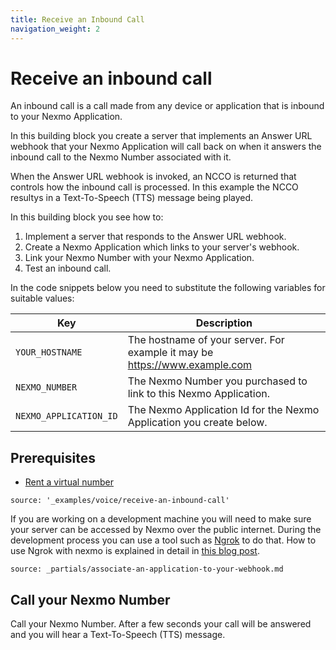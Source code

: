 ```yaml
---
title: Receive an Inbound Call
navigation_weight: 2
---
```


# Receive an inbound call

An inbound call is a call made from any device or application that is
inbound to your Nexmo Application.

In this building block you create a server that implements an Answer
URL webhook that your Nexmo Application will call back on when it
answers the inbound call to the Nexmo Number associated with it.

When the Answer URL webhook is invoked, an NCCO is returned that
controls how the inbound call is processed. In this example the NCCO
resultys in a Text-To-Speech (TTS) message being played.

In this building block you see how to:

1. Implement a server that responds to the Answer URL webhook.
2. Create a Nexmo Application which links to your server's webhook.
3. Link your Nexmo Number with your Nexmo Application.
4. Test an inbound call.

In the code snippets below you need to substitute the following
variables for suitable values:

Key | Description
------|-------------
`YOUR_HOSTNAME` | The hostname of your server. For example it may be https://www.example.com
`NEXMO_NUMBER` | The Nexmo Number you purchased to link to this Nexmo Application.
`NEXMO_APPLICATION_ID` | The Nexmo Application Id for the Nexmo Application you create below.


## Prerequisites

- [Rent a virtual number](/account/guides/numbers#rent-virtual-numbers)

```tabbed_content
source: '_examples/voice/receive-an-inbound-call'
```

If you are working on a development machine you will need to make sure
your server can be accessed by Nexmo over the public internet. During
the development process you can use a tool such as
[Ngrok](https://ngrok.com) to do that. How to use Ngrok with nexmo is
explained in detail in [this blog
post](https://www.nexmo.com/blog/2017/07/04/local-development-nexmo-ngrok-tunnel-dr/).

```partial
source: _partials/associate-an-application-to-your-webhook.md
```

## Call your Nexmo Number

Call your Nexmo Number. After a few seconds your call will be answered
and you will hear a Text-To-Speech (TTS) message.

